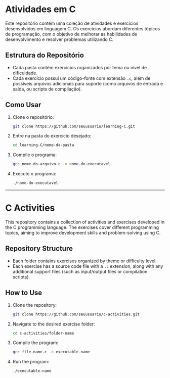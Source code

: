 # Atividades em C

Este repositório contém uma coleção de atividades e exercícios desenvolvidos em linguagem C. Os exercícios abordam diferentes tópicos de programação, com o objetivo de melhorar as habilidades de desenvolvimento e resolver problemas utilizando C.

## Estrutura do Repositório

- Cada pasta contém exercícios organizados por tema ou nível de dificuldade.
- Cada exercício possui um código-fonte com extensão `.c`, além de possíveis arquivos adicionais para suporte (como arquivos de entrada e saída, ou scripts de compilação).

## Como Usar

1. Clone o repositório:
   ```bash
   git clone https://github.com/seuusuario/learning-C.git

2. Entre na pasta do exercício desejado:
    ```bash
    cd learning-C/nome-da-pasta

3. Compile o programa:
    ```bash
    gcc nome-do-arquivo.c -o nome-do-executavel

4. Execute o programa:
    ```bash
    ./nome-do-executavel

---


# C Activities

This repository contains a collection of activities and exercises developed in the C programming language. The exercises cover different programming topics, aiming to improve development skills and problem-solving using C.

## Repository Structure

- Each folder contains exercises organized by theme or difficulty level.
- Each exercise has a source code file with a `.c` extension, along with any additional support files (such as input/output files or compilation scripts).

## How to Use

1. Clone the repository:
   ```bash
   git clone https://github.com/seuusuario/c-activities.git

2. Navigate to the desired exercise folder:
   ```bash
   cd c-activities/folder-name

3. Compile the program:
   ```bash
   gcc file-name.c -o executable-name

4. Run the program:
   ```bash
   ./executable-name





